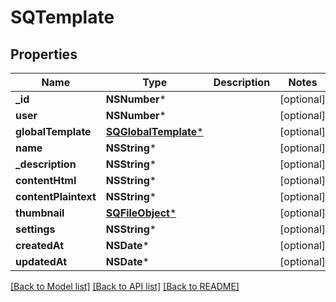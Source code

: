 # SQTemplate

## Properties
Name | Type | Description | Notes
------------ | ------------- | ------------- | -------------
**_id** | **NSNumber*** |  | [optional] 
**user** | **NSNumber*** |  | [optional] 
**globalTemplate** | [**SQGlobalTemplate***](SQGlobalTemplate.md) |  | [optional] 
**name** | **NSString*** |  | [optional] 
**_description** | **NSString*** |  | [optional] 
**contentHtml** | **NSString*** |  | [optional] 
**contentPlaintext** | **NSString*** |  | [optional] 
**thumbnail** | [**SQFileObject***](SQFileObject.md) |  | [optional] 
**settings** | **NSString*** |  | [optional] 
**createdAt** | **NSDate*** |  | [optional] 
**updatedAt** | **NSDate*** |  | [optional] 

[[Back to Model list]](../README.md#documentation-for-models) [[Back to API list]](../README.md#documentation-for-api-endpoints) [[Back to README]](../README.md)


